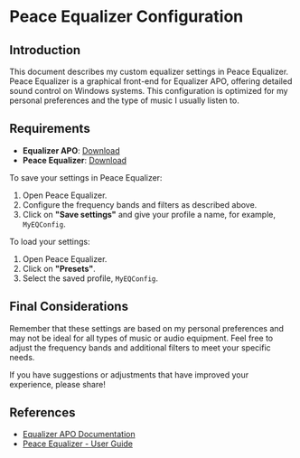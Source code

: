 # Peace Equalizer Configuration

## Introduction

This document describes my custom equalizer settings in Peace Equalizer. Peace Equalizer is a graphical front-end for Equalizer APO, offering detailed sound control on Windows systems. This configuration is optimized for my personal preferences and the type of music I usually listen to.

## Requirements

- **Equalizer APO**: [Download](https://sourceforge.net/projects/equalizerapo/)
- **Peace Equalizer**: [Download](https://sourceforge.net/projects/peace-equalizer-apo-extension/)

To save your settings in Peace Equalizer:

1. Open Peace Equalizer.
2. Configure the frequency bands and filters as described above.
3. Click on **"Save settings"** and give your profile a name, for example, `MyEQConfig`.

To load your settings:

1. Open Peace Equalizer.
2. Click on **"Presets"**.
3. Select the saved profile, `MyEQConfig`.

## Final Considerations

Remember that these settings are based on my personal preferences and may not be ideal for all types of music or audio equipment. Feel free to adjust the frequency bands and additional filters to meet your specific needs.

If you have suggestions or adjustments that have improved your experience, please share!

## References

- [Equalizer APO Documentation](https://sourceforge.net/p/equalizerapo/wiki/Documentation/)
- [Peace Equalizer - User Guide](https://sourceforge.net/p/peace-equalizer-apo-extension/wiki/Documentation/)

